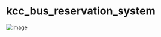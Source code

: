 # kcc_bus_reservation_system
![image](https://github.com/user-attachments/assets/f5e3dea1-93ea-456a-a32e-67cd656bdfae)
